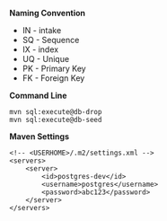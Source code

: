 **Naming Convention**
- IN - intake
- SQ - Sequence
- IX - index
- UQ - Unique
- PK - Primary Key
- FK - Foreign Key

**Command Line**

    mvn sql:execute@db-drop
    mvn sql:execute@db-seed
    
**Maven Settings**


    <!-- <USERHOME>/.m2/settings.xml -->
    <servers>
        <server>
            <id>postgres-dev</id>
            <username>postgres</username>
            <password>abc123</password>
        </server>
    </servers>
